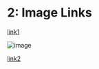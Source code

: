 # 2: Image Links

[link1](https://something.com)

![image](some/random/path/imageFile.jpg)

[link2](some-thing.html)
